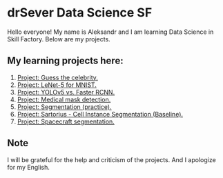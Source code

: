 # drSever Data Science SF
Hello everyone! My name is Aleksandr and I am learning Data Science in Skill Factory.
Below are my projects.

## My learning projects here:

1. [Project: Guess the celebrity.](https://github.com/drSever/drSever_data_science/tree/main/Learning_projects_dl/project_1)
2. [Project: LeNet-5 for MNIST.](https://github.com/drSever/drSever_data_science/tree/main/Learning_projects_dl/project_2)
3. [Project: YOLOv5 vs. Faster RCNN.](https://github.com/drSever/drSever_data_science/tree/main/Learning_projects_dl/project_3)
4. [Project: Medical mask detection.](https://github.com/drSever/drSever_data_science/tree/main/Learning_projects_dl/project_4)
5. [Project: Segmentation (practice).](https://github.com/drSever/drSever_data_science/tree/main/Learning_projects_dl/project_5)
6. [Project: Sartorius - Cell Instance Segmentation (Baseline).](https://github.com/drSever/drSever_data_science/tree/main/Learning_projects_dl/project_6)
7. [Project: Spacecraft segmentation.](https://github.com/drSever/drSever_data_science/tree/main/Learning_projects_dl/project_7)


## Note
I will be grateful for the help and criticism of the projects. And I apologize for my English.
